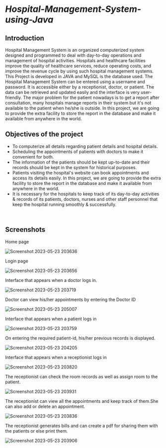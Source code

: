 # <strong><em> Hospital-Management-System-using-Java</em></strong>
## <strong> Introduction <br> </strong>
Hospital Management System is an organized computerized system designed and programmed to deal with day-to-day operations and management of hospital activities.
Hospitals and healthcare facilities improve the quality of healthcare services, reduce operating costs, and improve the revenue cycle by using such hospital management systems. This Project is developed in JAVA and MySQL is the database used. The Hospital Management System can be entered using a username and password. It is accessible either by a receptionist, doctor, or patient. The data can be retrieved and updated easily and the interface is very user-friendly.  The major problem for the patient nowadays is to get a report after consultation, many hospitals manage reports in their system but it's not available to the patient when he/she is outside. In this project, we are going to provide the extra facility to store the report in the database and make it available from anywhere in the world.
## <strong> Objectives of the project <br> </strong>
<p>
<ul>
<li>To computerize all details regarding patient details and hospital details.</li>
<li>Scheduling the appointments of patients with doctors to make it convenient for both.</li>
<li>The information of the patients should be kept up-to-date and their records should be kept in the system for historical purposes.</li>
<li>Patients visiting the hospital's website can book appointments and access its details easily. In this project, we are going to provide the extra facility to store the report in the database and make it available from anywhere in the world.</li>
<li>It is necessary for the hospitals to keep track of its day-to-day activities & records of its patients, doctors, nurses and other staff personnel that keep the hospital running smoothly & successfully.</li>
</ul>
</p>
<br>

## <strong> Screenshots <br> </strong>
Home page<br>

![Screenshot 2023-05-23 203636](https://github.com/Nandanair622/Hospital-Management-System-using-Java/assets/97756235/91312b74-df33-4ae4-963d-5c34991c7be4)

Login page<br>

![Screenshot 2023-05-23 203656](https://github.com/Nandanair622/Hospital-Management-System-using-Java/assets/97756235/8e11f366-3fd5-4959-b7eb-6e5f692a6233)
<br>

Interface that appears when a doctor logs in.<br>

![Screenshot 2023-05-23 203719](https://github.com/Nandanair622/Hospital-Management-System-using-Java/assets/97756235/a93694e7-dac2-4328-9ade-91bc27605506)
<br>

Doctor can view his/her appointments by entering the Doctor ID<br>

![Screenshot 2023-05-23 205007](https://github.com/Nandanair622/Hospital-Management-System-using-Java/assets/97756235/03edaa51-7764-4e59-91e5-36d743de0265)
<br>

Interface that appears when a patient logs in<br>

![Screenshot 2023-05-23 203759](https://github.com/Nandanair622/Hospital-Management-System-using-Java/assets/97756235/34ce4e49-45c1-4dad-a5f5-abb23e8d4186)
<br>

On entering the required patient-id, his/her previous records is displayed.<br>

![Screenshot 2023-05-23 204205](https://github.com/Nandanair622/Hospital-Management-System-using-Java/assets/97756235/a3224d0b-b774-4aae-9499-40ef8aa97ba5)
<br>

Interface that appears when a receptionist logs in<br>

![Screenshot 2023-05-23 203820](https://github.com/Nandanair622/Hospital-Management-System-using-Java/assets/97756235/200387bf-cc70-4edd-80e7-c42fe2fe97f8)
<br>

The receptionist can check the room records as well as assign room to the patient.<br>

![Screenshot 2023-05-23 203931](https://github.com/Nandanair622/Hospital-Management-System-using-Java/assets/97756235/d6ef4c1f-d3b4-48f8-b50b-1a7d21b97f53)<br>

The receptionist can view all the appointments and keep track of them.She can also add or delete an appointment.<br>

![Screenshot 2023-05-23 203836](https://github.com/Nandanair622/Hospital-Management-System-using-Java/assets/97756235/6f316bdc-e3b6-46de-932d-3128336e1064)<br>

The receptionist generates bills and can create a pdf for sharing them with the patients or else print them.<br>

![Screenshot 2023-05-23 203906](https://github.com/Nandanair622/Hospital-Management-System-using-Java/assets/97756235/aba42d9b-6318-4875-9109-18db146fc913)<br>


